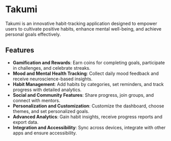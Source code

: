 # Takumi

Takumi is an innovative habit-tracking application designed to empower users to cultivate positive habits, enhance mental well-being, and achieve personal goals effectively.

## Features

- **Gamification and Rewards**: Earn coins for completing goals, participate in challenges, and celebrate streaks.
- **Mood and Mental Health Tracking**: Collect daily mood feedback and receive neuroscience-based insights.
- **Habit Management**: Add habits by categories, set reminders, and track progress with detailed analytics.
- **Social and Community Features**: Share progress, join groups, and connect with mentors.
- **Personalization and Customization**: Customize the dashboard, choose themes, and set personalized goals.
- **Advanced Analytics**: Gain habit insights, receive progress reports and export data.
- **Integration and Accessibility**: Sync across devices, integrate with other apps and ensure accessibility.
